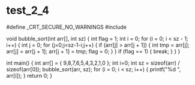 # test_2_4
#define _CRT_SECURE_NO_WARNINGS 
#include <iostream>

void bubble_sort(int arr[], int sz)
{
	int flag = 1;
	int i = 0;
	for (i = 0; i < sz - 1; i++)
	{
		int j = 0;
		for (j=0;j<sz-1-i;j++)
		{
			if (arr[j] > arr[j + 1])
			{
				int tmp = arr[j];
				arr[j] = arr[j + 1];
				arr[j + 1] = tmp;
				flag = 0;
			}
		}
		if (flag == 1)
		{
			break;
		}
	}
}

int main()
{
	int arr[] = { 9,8,7,6,5,4,3,2,1,0 };
	int i=0;
	int sz = sizeof(arr) / sizeof(arr[0]);
	bubble_sort(arr, sz);
	for (i = 0; i < sz; i++)
	{
		printf("%d ", arr[i]);
	}
	return 0;
}
